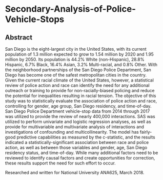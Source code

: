 # Secondary-Analysis-of-Police-Vehicle-Stops
## Abstract
San Diego is the eight-largest city in the United States, with its current population of 1.3 million expected to grow to 1.54 million by 2020 and 1.95 million by 2050. Its population is 44.2% White (non-Hispanic), 28.8% Hispanic, 6.7% Black, 16.4% Asian, 3.2% Multi-racial, and 0.8% Other. With the neighborhood partnerships of the San Diego Police Department, San Diego has become one of the safest metropolitan cities in the country. Given the current racial climate of the United States, however, a statistical review of police action and race can identify the need for any additional outreach or training to provide for non-racially-biased policing and reduce the potential for inequalities resulting in racial tension. The objective of this study was to statistically evaluate the association of police action and race, controlling for gender, age group, San Diego residency, and time-of-day. San Diego Police Department vehicle-stop data from 2014 through 2017 was utilized to provide the review of nearly 400,000 interactions. SAS was utilized to perform univariate and logistic regression analyses, as well as provide for multivariable and multivariate analysis of interactions and investigations of confounding and multicollinearity. The model has fairly-good predictive capabilities as measured by the c-statistic, and the results indicated a statistically-significant association between race and police action, as well as between those variables and gender, age, San Diego residency status, and time-of-day. While many additional factors need to be reviewed to identify causal factors and create opportunities for correction, these results support the need for such effort to occur.

Researched and written for National University ANA625, March 2018.
